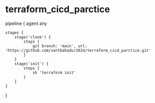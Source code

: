 # terraform_cicd_parctice
pipeline {
    agent any

    stages {
        stage('clone') {
            steps {
                git branch: 'main', url: 'https://github.com/santbahadur2024/terraform_cicd_parctice.git'
            }
        }
        stage('init') {
            steps {
                sh 'terraform init'
            }
        }
    }
}
